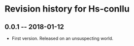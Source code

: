 # Revision history for Hs-conllu

## 0.0.1  -- 2018-01-12

* First version. Released on an unsuspecting world.
